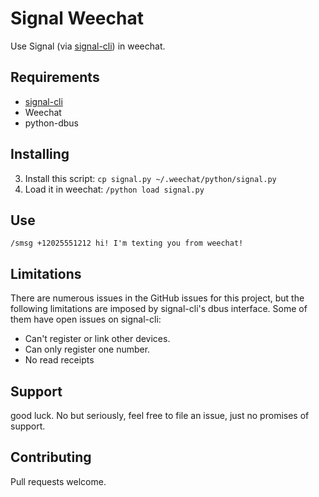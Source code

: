 # Signal Weechat

Use Signal (via [signal-cli](https://github.com/AsamK/signal-cli)) in weechat.

## Requirements

* [signal-cli](https://github.com/AsamK/signal-cli)
* Weechat
* python-dbus


## Installing

3. Install this script: `cp signal.py ~/.weechat/python/signal.py`
5. Load it in weechat: `/python load signal.py`


## Use

`/smsg +12025551212 hi! I'm texting you from weechat!`


## Limitations

There are numerous issues in the GitHub issues for this project, but the following limitations are imposed
by signal-cli's dbus interface. Some of them have open issues on signal-cli:

* Can't register or link other devices.
* Can only register one number.
* No read receipts

## Support

good luck. No but seriously, feel free to file an issue, just no promises of support.


## Contributing

Pull requests welcome.
